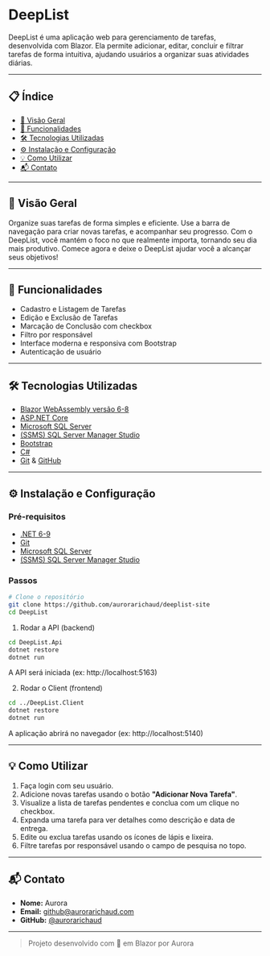 # DeepList

DeepList é uma aplicação web para gerenciamento de tarefas, desenvolvida com Blazor. Ela permite adicionar, editar, concluir e filtrar tarefas de forma intuitiva, ajudando usuários a organizar suas atividades diárias.

---

## 📋 Índice

- [📌 Visão Geral](#-visão-geral)
- [🚀 Funcionalidades](#-funcionalidades)
- [🛠️ Tecnologias Utilizadas](#️-tecnologias-utilizadas)
- [⚙️ Instalação e Configuração](#️-instalação-e-configuração)
- [💡 Como Utilizar](#-como-utilizar)
- [📬 Contato](#-contato)

---

## 📌 Visão Geral

Organize suas tarefas de forma simples e eficiente. Use a barra de navegação para criar novas tarefas, e acompanhar seu progresso. Com o DeepList, você mantém o foco no que realmente importa, tornando seu dia mais produtivo. Comece agora e deixe o DeepList ajudar você a alcançar seus objetivos!

---

## 🚀 Funcionalidades

- Cadastro e Listagem de Tarefas
- Edição e Exclusão de Tarefas
- Marcação de Conclusão com checkbox
- Filtro por responsável
- Interface moderna e responsiva com Bootstrap
- Autenticação de usuário

---

## 🛠️ Tecnologias Utilizadas

- [Blazor WebAssembly versão 6-8](https://dotnet.microsoft.com/apps/aspnet/web-apps/blazor)
- [ASP.NET Core](https://dotnet.microsoft.com/en-us/apps/aspnet)
- [Microsoft SQL Server](https://www.microsoft.com/pt-br/evalcenter/download-sql-server-2022)
- [(SSMS) SQL Server Manager Studio](https://learn.microsoft.com/en-us/ssms/download-sql-server-management-studio-ssms?redirectedfrom=MSDN)
- [Bootstrap](https://getbootstrap.com/)
- [C#](https://docs.microsoft.com/dotnet/csharp/)
- [Git](https://git-scm.com/) & [GitHub](https://github.com)

---

## ⚙️ Instalação e Configuração

### Pré-requisitos

- [.NET 6-9](https://dotnet.microsoft.com/download)
- [Git](https://git-scm.com/)
- [Microsoft SQL Server](https://www.microsoft.com/pt-br/evalcenter/download-sql-server-2022)
- [(SSMS) SQL Server Manager Studio](https://learn.microsoft.com/en-us/ssms/download-sql-server-management-studio-ssms?redirectedfrom=MSDN)


### Passos

```bash
# Clone o repositório
git clone https://github.com/aurorarichaud/deeplist-site
cd DeepList
```

1. Rodar a API (backend)
```bash
cd DeepList.Api
dotnet restore
dotnet run
```
A API será iniciada (ex: http://localhost:5163)

2. Rodar o Client (frontend)
```bash
cd ../DeepList.Client
dotnet restore
dotnet run
```
A aplicação abrirá no navegador (ex: http://localhost:5140)

---

## 💡 Como Utilizar

1. Faça login com seu usuário.
2. Adicione novas tarefas usando o botão **"Adicionar Nova Tarefa"**.
3. Visualize a lista de tarefas pendentes e conclua com um clique no checkbox.
4. Expanda uma tarefa para ver detalhes como descrição e data de entrega.
5. Edite ou exclua tarefas usando os ícones de lápis e lixeira.
6. Filtre tarefas por responsável usando o campo de pesquisa no topo.

---

## 📬 Contato

- **Nome:** Aurora
- **Email:** github@aurorarichaud.com
- **GitHub:** [@aurorarichaud](https://github.com/aurorarichaud)

---

> Projeto desenvolvido com 💙 em Blazor por Aurora
